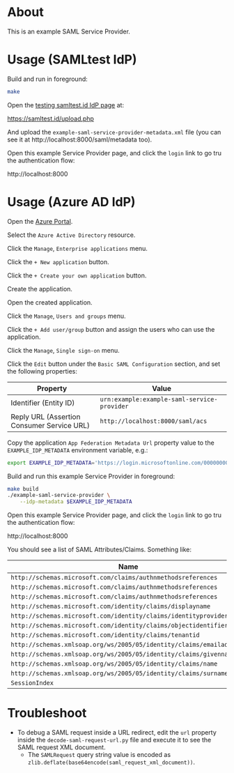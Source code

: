 # About

This is an example SAML Service Provider.

# Usage (SAMLtest IdP)

Build and run in foreground:

```bash
make
```

Open the [testing samltest.id IdP page](https://samltest.id) at:

https://samltest.id/upload.php

And upload the `example-saml-service-provider-metadata.xml` file (you can see
it at http://localhost:8000/saml/metadata too).

Open this example Service Provider page, and click the `login` link to go
tru the authentication flow:

http://localhost:8000

# Usage (Azure AD IdP)

Open the [Azure Portal](https://portal.azure.com).

Select the `Azure Active Directory` resource.

Click the `Manage`, `Enterprise applications` menu.

Click the `+ New application` button.

Click the `+ Create your own application` button.

Create the application.

Open the created application.

Click the `Manage`, `Users and groups` menu.

Click the `+ Add user/group` button and assign the users who can use the application.

Click the `Manage`, `Single sign-on` menu.

Click the `Edit` button under the `Basic SAML Configuration` section, and set the following properties:

| Property                                   | Value                                       |
|--------------------------------------------|---------------------------------------------|
| Identifier (Entity ID)                     | `urn:example:example-saml-service-provider` |
| Reply URL (Assertion Consumer Service URL) | `http://localhost:8000/saml/acs`            |

Copy the application `App Federation Metadata Url` property value to the
`EXAMPLE_IDP_METADATA` environment variable, e.g.:

```bash
export EXAMPLE_IDP_METADATA='https://login.microsoftonline.com/00000000-0000-0000-0000-000000000000/federationmetadata/2007-06/federationmetadata.xml?appid=1bc7df9a-9a80-4c3a-9a2b-6f737b7d0a70'
```

Build and run this example Service Provider in foreground:

```bash
make build
./example-saml-service-provider \
    --idp-metadata $EXAMPLE_IDP_METADATA
```

Open this example Service Provider page, and click the `login` link to go
tru the authentication flow:

http://localhost:8000

You should see a list of SAML Attributes/Claims. Something like:

| Name                                                                  | Value                                                                                 |
|-----------------------------------------------------------------------|---------------------------------------------------------------------------------------|
| `http://schemas.microsoft.com/claims/authnmethodsreferences`          | `http://schemas.microsoft.com/ws/2008/06/identity/authenticationmethod/password`      |
| `http://schemas.microsoft.com/claims/authnmethodsreferences`          | `http://schemas.microsoft.com/claims/multipleauthn`                                   |
| `http://schemas.microsoft.com/claims/authnmethodsreferences`          | `http://schemas.microsoft.com/ws/2008/06/identity/authenticationmethod/unspecified`   |
| `http://schemas.microsoft.com/identity/claims/displayname`            | `Rui Lopes`                                                                           |
| `http://schemas.microsoft.com/identity/claims/identityprovider`       | `live.com`                                                                            |
| `http://schemas.microsoft.com/identity/claims/objectidentifier`       | `00000000-0000-0000-0000-000000000000`                                                |
| `http://schemas.microsoft.com/identity/claims/tenantid`               | `00000000-0000-0000-0000-000000000000`                                                |
| `http://schemas.xmlsoap.org/ws/2005/05/identity/claims/emailaddress`  | `rui@example.com`                                                                     |
| `http://schemas.xmlsoap.org/ws/2005/05/identity/claims/givenname`     | `Rui`                                                                                 |
| `http://schemas.xmlsoap.org/ws/2005/05/identity/claims/name`          | `rui_example.com#EXT#@example.onmicrosoft.com`                                        |
| `http://schemas.xmlsoap.org/ws/2005/05/identity/claims/surname`       | `Lopes`                                                                               |
| `SessionIndex`                                                        | `_00000000-0000-0000-0000-000000000000`                                               |

# Troubleshoot

* To debug a SAML request inside a URL redirect, edit the `url` property inside
  the `decode-saml-request-url.py` file and execute it to see the SAML request
  XML document.
  * The `SAMLRequest` query string value is encoded as
    `zlib.deflate(base64encode(saml_request_xml_document))`.

